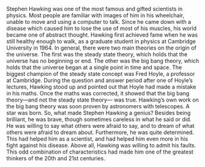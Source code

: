 Stephen Hawking was one of the most famous and gifted scientists in physics. Most people are familiar with images of him in his wheelchair, unable to move and using a computer to talk. Since he came down with a disease which caused him to lose the use of most of his muscles, his world became one of abstract thought.
Hawking first achieved fame when he was still healthy enough to walk, as a graduate student in physics at Cambridge University in 1964. In general, there were two main theories on the origin of the universe. The first was the steady state theory, which holds that the universe has no beginning or end. The other was the big bang theory, which holds that the universe began at a single point in time and space. The biggest champion of the steady state concept was Fred Hoyle, a professor at Cambridge. During the question and answer period after one of Hoyle’s lectures, Hawking stood up and pointed out that Hoyle had made a mistake in his maths. Once the maths was corrected, it showed that the big bang theory—and not the steady state theory— was true. Hawking’s own work on the big bang theory was soon proven by astronomers with telescopes. A star was born.
So, what made Stephen Hawking a genius? Besides being brilliant, he was brave, though sometimes careless in what he said or did. He was willing to say what others were afraid to say, and to dream of what others were afraid to dream about. Furthermore, he was quite determined. This had helped him as a scientist, and had helped him even more in his fight against his disease. Above all, Hawking was willing to admit his faults. This odd combination of characteristics had made him one of the greatest thinkers of the 20th and 21st centuries.